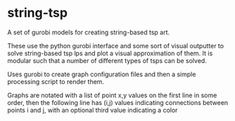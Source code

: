 # string-tsp
A set of gurobi models for creating string-based tsp art.

These use the python gurobi interface and some sort of visual outputter to solve string-based tsp lps and plot a visual approximation of them. It is modular such that a number of different types of tsps can be solved.

Uses gurobi to create graph configuration files and then a simple processing script to render them.

Graphs are notated with a list of point x,y values on the first line in some order, then the following line has (i,j) values indicating connections between points i and j, with an optional third value indicating a color
